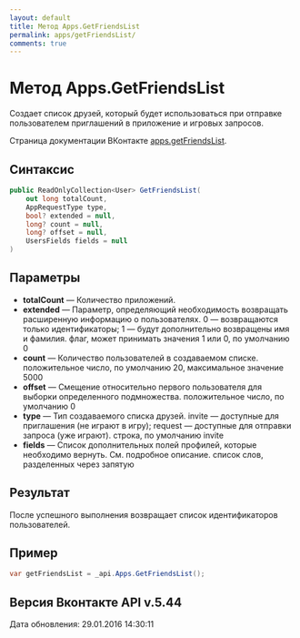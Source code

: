 ```yaml
---
layout: default
title: Метод Apps.GetFriendsList
permalink: apps/getFriendsList/
comments: true
---
```

# Метод Apps.GetFriendsList
Создает список друзей, который будет использоваться при отправке пользователем приглашений в приложение и игровых запросов.

Страница документации ВКонтакте [apps.getFriendsList](https://vk.com/dev/apps.getFriendsList).

## Синтаксис
``` csharp
public ReadOnlyCollection<User> GetFriendsList(
	out long totalCount,
	AppRequestType type,
	bool? extended = null,
	long? count = null,
	long? offset = null,
	UsersFields fields = null
)
```

## Параметры
+ **totalCount** — Количество приложений.
+ **extended** — Параметр, определяющий необходимость возвращать расширенную информацию о пользователях. 
0 — возвращаются только идентификаторы; 
1 — будут дополнительно возвращены имя и фамилия. флаг, может принимать значения 1 или 0, по умолчанию 0
+ **count** — Количество пользователей в создаваемом списке. положительное число, по умолчанию 20, максимальное значение 5000
+ **offset** — Смещение относительно первого пользователя для выборки определенного подмножества. положительное число, по умолчанию 0
+ **type** — Тип создаваемого списка друзей. 
invite — доступные для приглашения (не играют в игру); 
request — доступные для отправки запроса (уже играют). строка, по умолчанию invite
+ **fields** — Список дополнительных полей профилей, которые необходимо вернуть. См. подробное описание. список слов, разделенных через запятую

## Результат
После успешного выполнения возвращает список идентификаторов пользователей.

## Пример
``` csharp
var getFriendsList = _api.Apps.GetFriendsList();
```

## Версия Вконтакте API v.5.44
Дата обновления: 29.01.2016 14:30:11
